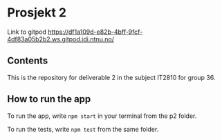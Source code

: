# Prosjekt 2
Link to gitpod <https://df1a109d-e82b-4bff-9fcf-4df83a05b2b2.ws.gitpod.idi.ntnu.no/>

## Contents
This is the repository for deliverable 2 in the subject IT2810 for group 36. 

## How to run the app
To run the app, write 
`npm start` in your terminal from the p2 folder.

To run the tests, write `npm test` from the same folder. 

